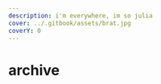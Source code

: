 ```yaml
---
description: i'm everywhere, im so julia
cover: ../.gitbook/assets/brat.jpg
coverY: 0
---
```


# archive

